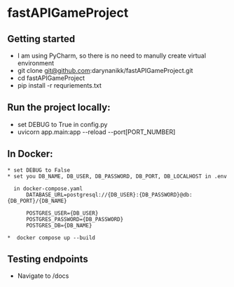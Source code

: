 # fastAPIGameProject

## Getting started
  - I am using PyCharm, so there is no need to manully create virtual environment
  - git clone git@github.com:darynanikk/fastAPIGameProject.git
  - cd fastAPIGameProject
  - pip install -r requriements.txt
  
## Run the project locally:
  * set DEBUG to True in config.py
  * uvicorn app.main:app --reload --port[PORT_NUMBER]

## In Docker:
    * set DEBUG to False
    * set you DB_NAME, DB_USER, DB_PASSWORD, DB_PORT, DB_LOCALHOST in .env
    
      in docker-compose.yaml
          DATABASE_URL=postgresql://{DB_USER}:{DB_PASSWORD}@db:{DB_PORT}/{DB_NAME}

          POSTGRES_USER={DB_USER}
          POSTGRES_PASSWORD={DB_PASSWORD}
          POSTGRES_DB={DB_NAME}

    *  docker compose up --build
    
 ## Testing endpoints
   - Navigate to /docs
